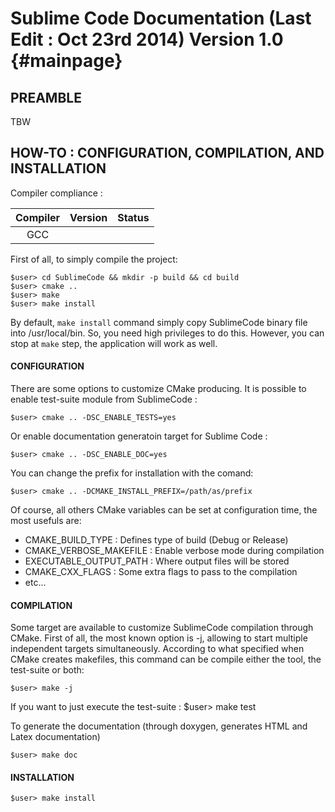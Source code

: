Sublime Code Documentation (Last Edit : Oct 23rd 2014) Version 1.0  {#mainpage}
===============================================================================


PREAMBLE
-------------------------------------------------------------------------------

TBW


HOW-TO : CONFIGURATION, COMPILATION, AND INSTALLATION
-------------------------------------------------------------------------------

Compiler compliance :

| Compiler | Version | Status |
| :------: | :-----: | :----: |
|   GCC    |         |        |

First of all, to simply compile the project:

	$user> cd SublimeCode && mkdir -p build && cd build 
	$user> cmake .. 
	$user> make
	$user> make install

By default, `make install` command simply copy SublimeCode binary file into
/usr/local/bin. So, you need high privileges to do this. However, you can stop
at `make` step, the application will work as well.


#### CONFIGURATION ############################################################

There are some options to customize CMake producing. It is
possible to enable test-suite module from SublimeCode :

	$user> cmake .. -DSC_ENABLE_TESTS=yes 
	
Or enable documentation generatoin target for Sublime Code :

	$user> cmake .. -DSC_ENABLE_DOC=yes

You can change the prefix for installation with the comand:

	$user> cmake .. -DCMAKE_INSTALL_PREFIX=/path/as/prefix

Of course, all others CMake variables can be set at configuration time, the most
usefuls are:
 * CMAKE_BUILD_TYPE : Defines type of build (Debug or Release)
 * CMAKE_VERBOSE_MAKEFILE : Enable verbose mode during compilation
 * EXECUTABLE_OUTPUT_PATH : Where output files will be stored
 * CMAKE_CXX_FLAGS : Some extra flags to pass to the compilation
 * etc...


#### COMPILATION ##############################################################

Some target are available to customize SublimeCode compilation through CMake.
First of all, the most known option is -j, allowing to start multiple
independent targets simultaneously. According to what specified when CMake
creates makefiles, this command can be compile either the tool, the test-suite
or both:

	$user> make -j 

If you want to just execute the test-suite :
	$user> make test

To generate the documentation (through doxygen, generates HTML and Latex
documentation)

	$user> make doc


#### INSTALLATION #############################################################

	$user> make install

